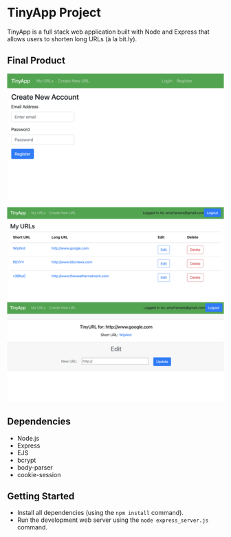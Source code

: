 # TinyApp Project

TinyApp is a full stack web application built with Node and Express that allows users to shorten long URLs (à la bit.ly).

## Final Product

!["New User Registration Form"](https://github.com/amyfranses/tinyapp/blob/master/docs/Screen%20Shot%202022-03-11%20at%2010.01.33%20AM.png?raw=true)
!["User's URLs page"](https://github.com/amyfranses/tinyapp/blob/master/docs/Screen%20Shot%202022-03-11%20at%2010.02.19%20AM.png?raw=true)
!["Edit short URL page for logged in user"](https://github.com/amyfranses/tinyapp/blob/master/docs/Screen%20Shot%202022-03-11%20at%2010.02.57%20AM.png?raw=true)

## Dependencies

- Node.js
- Express
- EJS
- bcrypt
- body-parser
- cookie-session

## Getting Started

- Install all dependencies (using the `npm install` command).
- Run the development web server using the `node express_server.js` command.
